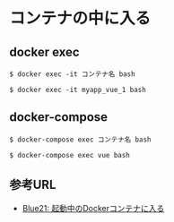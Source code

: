 # コンテナの中に入る

## docker exec

```
$ docker exec -it コンテナ名 bash

$ docker exec -it myapp_vue_1 bash
```

## docker-compose
```
$ docker-compose exec コンテナ名 bash

$ docker-compose exec vue bash
```

## 参考URL

- [Blue21: 起動中のDockerコンテナに入る](https://blue21neo.blogspot.com/2018/04/docker.html)